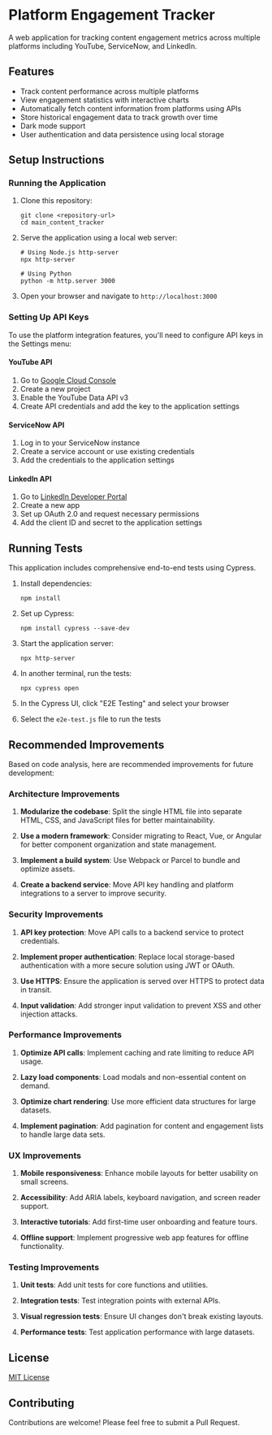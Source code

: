 # Platform Engagement Tracker

A web application for tracking content engagement metrics across multiple platforms including YouTube, ServiceNow, and LinkedIn.

## Features

- Track content performance across multiple platforms
- View engagement statistics with interactive charts
- Automatically fetch content information from platforms using APIs
- Store historical engagement data to track growth over time
- Dark mode support
- User authentication and data persistence using local storage

## Setup Instructions

### Running the Application

1. Clone this repository:
   ```
   git clone <repository-url>
   cd main_content_tracker
   ```

2. Serve the application using a local web server:
   ```
   # Using Node.js http-server
   npx http-server

   # Using Python
   python -m http.server 3000
   ```

3. Open your browser and navigate to `http://localhost:3000`

### Setting Up API Keys

To use the platform integration features, you'll need to configure API keys in the Settings menu:

#### YouTube API
1. Go to [Google Cloud Console](https://console.developers.google.com/)
2. Create a new project
3. Enable the YouTube Data API v3
4. Create API credentials and add the key to the application settings

#### ServiceNow API
1. Log in to your ServiceNow instance
2. Create a service account or use existing credentials
3. Add the credentials to the application settings

#### LinkedIn API
1. Go to [LinkedIn Developer Portal](https://www.linkedin.com/developers/)
2. Create a new app
3. Set up OAuth 2.0 and request necessary permissions
4. Add the client ID and secret to the application settings

## Running Tests

This application includes comprehensive end-to-end tests using Cypress.

1. Install dependencies:
   ```
   npm install
   ```

2. Set up Cypress:
   ```
   npm install cypress --save-dev
   ```

3. Start the application server:
   ```
   npx http-server
   ```

4. In another terminal, run the tests:
   ```
   npx cypress open
   ```

5. In the Cypress UI, click "E2E Testing" and select your browser
6. Select the `e2e-test.js` file to run the tests

## Recommended Improvements

Based on code analysis, here are recommended improvements for future development:

### Architecture Improvements

1. **Modularize the codebase**: Split the single HTML file into separate HTML, CSS, and JavaScript files for better maintainability.

2. **Use a modern framework**: Consider migrating to React, Vue, or Angular for better component organization and state management.

3. **Implement a build system**: Use Webpack or Parcel to bundle and optimize assets.

4. **Create a backend service**: Move API key handling and platform integrations to a server to improve security.

### Security Improvements

1. **API key protection**: Move API calls to a backend service to protect credentials.

2. **Implement proper authentication**: Replace local storage-based authentication with a more secure solution using JWT or OAuth.

3. **Use HTTPS**: Ensure the application is served over HTTPS to protect data in transit.

4. **Input validation**: Add stronger input validation to prevent XSS and other injection attacks.

### Performance Improvements

1. **Optimize API calls**: Implement caching and rate limiting to reduce API usage.

2. **Lazy load components**: Load modals and non-essential content on demand.

3. **Optimize chart rendering**: Use more efficient data structures for large datasets.

4. **Implement pagination**: Add pagination for content and engagement lists to handle large data sets.

### UX Improvements

1. **Mobile responsiveness**: Enhance mobile layouts for better usability on small screens.

2. **Accessibility**: Add ARIA labels, keyboard navigation, and screen reader support.

3. **Interactive tutorials**: Add first-time user onboarding and feature tours.

4. **Offline support**: Implement progressive web app features for offline functionality.

### Testing Improvements

1. **Unit tests**: Add unit tests for core functions and utilities.

2. **Integration tests**: Test integration points with external APIs.

3. **Visual regression tests**: Ensure UI changes don't break existing layouts.

4. **Performance tests**: Test application performance with large datasets.

## License

[MIT License](LICENSE)

## Contributing

Contributions are welcome! Please feel free to submit a Pull Request. 